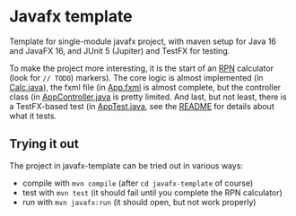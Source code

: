 # Javafx template

Template for  single-module javafx project, with maven setup for Java 16 and JavaFX 16, and JUnit 5 (Jupiter) and TestFX for testing.

To make the project more interesting, it is the start of an [RPN](https://en.wikipedia.org/wiki/Reverse_Polish_notation) calculator (look for `// TODO`) markers). The core logic is almost implemented (in [Calc.java](src/main/java/app/Calc.java)), the fxml file (in [App.fxml](src/main/resources/app/App.fxml) is almost complete, but the controller class (in [AppController.java](src/main/java/app/AppController.java) is pretty limited. And last, but not least, there is a TestFX-based test (in [AppTest.java](src/test/java/app/AppTest.java), see the [README](src/test/java/app/README.md) for details about what it tests.

## Trying it out

The project in javafx-template can be tried out in various ways:

- compile with `mvn compile` (after `cd javafx-template` of course)
- test with `mvn test` (it should fail until you complete the RPN calculator)
- run with `mvn javafx:run` (it should open, but not work properly)
